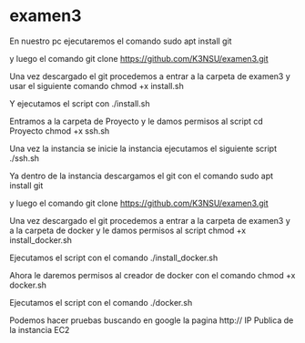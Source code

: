 # examen3

En nuestro pc ejecutaremos el comando 
sudo apt install git

y luego el comando
git clone https://github.com/K3NSU/examen3.git

Una vez descargado el git procedemos a entrar a la carpeta de examen3 y usar el siguiente comando
chmod +x install.sh

Y ejecutamos el script con
./install.sh

Entramos a la carpeta de Proyecto y le damos permisos al script
cd Proyecto
chmod +x ssh.sh

Una vez la instancia se inicie la instancia ejecutamos el siguiente script
./ssh.sh

Ya dentro de la instancia descargamos el git con el comando
sudo apt install git

y luego el comando
git clone https://github.com/K3NSU/examen3.git

Una vez descargado el git procedemos a entrar a la carpeta de examen3 y a la carpeta de docker y le damos permisos al script
chmod +x install_docker.sh

Ejecutamos el script con el comando
./install_docker.sh

Ahora le daremos permisos al creador de docker con el comando
chmod +x docker.sh

Ejecutamos el script con el comando
./docker.sh

Podemos hacer pruebas buscando en google la pagina
http:// IP Publica de la instancia EC2






